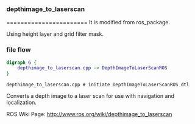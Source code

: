 ### depthimage_to_laserscan
=======================
It is modified from ros_package.

Using height layer and grid filter mask. 
### file flow
```dot
digraph G {
    depthimage_to_laserscan.cpp -> DepthImageToLaserScanROS
}
```

```
depthimage_to_laserscan.cpp # initiate DepthImageToLaserScanROS dtl 
```

Converts a depth image to a laser scan for use with navigation and localization.

ROS Wiki Page:
http://www.ros.org/wiki/depthimage_to_laserscan
